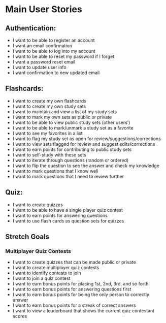 # Main User Stories

## Authentication:
 - I want to be able to register an account
 - I want an email confirmation
 - I want to be able to log into my account
 - I want to be able to reset my password if I forget
 - I want a password reset email
 - I want to update user info
 - I want confirmation to new updated email

## Flashcards:
 - I want to create my own flashcards
 - I want to create my own study sets
 - I want to maintain and view a list of my study sets
 - I want to mark my own sets as public or private
 - I want to be able to view public study sets (other users’)
 - I want to be able to mark/unmark a study set as a favorite
 - I want to see my favorites in a list
 - I want to flag my study set as open for review/suggestions/corrections
 - I want to view sets flagged for review and suggest edits/corrections
 - I want to earn points for contributing to public study sets
 - I want to self-study with these sets
 - I want to iterate through questions (random or ordered)
 - I want to flip the question to see the answer and check my knowledge 
 - I want to mark questions that I know well
 - I want to mark questions that I need to review further



## Quiz:
 - I want to create quizzes
 - I want to be able to have a single player quiz contest
 - I want to earn points for answering questions 
 - I want to use flash cards as question sets for quizzes



## Stretch Goals
### Multiplayer Quiz Contests
 - I want to create quizzes that can be made public or private
 - I want to create multiplayer quiz contests
 - I want to identify contests to join
 - I want to join a quiz contest
 - I want to earn bonus points for placing 1st, 2nd, 3rd, and so forth
 - I want to earn bonus points for answering questions first
 - I want to earn bonus points for being the only person to correctly answer
 - I want to earn bonus points for a streak of correct answers
 - I want to view a leaderboard that shows the current quiz contestant scores
